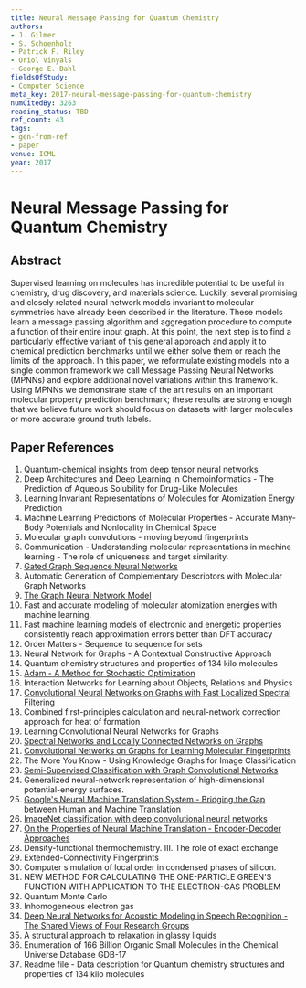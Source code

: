 ```yaml
---
title: Neural Message Passing for Quantum Chemistry
authors:
- J. Gilmer
- S. Schoenholz
- Patrick F. Riley
- Oriol Vinyals
- George E. Dahl
fieldsOfStudy:
- Computer Science
meta_key: 2017-neural-message-passing-for-quantum-chemistry
numCitedBy: 3263
reading_status: TBD
ref_count: 43
tags:
- gen-from-ref
- paper
venue: ICML
year: 2017
---
```


# Neural Message Passing for Quantum Chemistry

## Abstract

Supervised learning on molecules has incredible potential to be useful in chemistry, drug discovery, and materials science. Luckily, several promising and closely related neural network models invariant to molecular symmetries have already been described in the literature. These models learn a message passing algorithm and aggregation procedure to compute a function of their entire input graph. At this point, the next step is to find a particularly effective variant of this general approach and apply it to chemical prediction benchmarks until we either solve them or reach the limits of the approach. In this paper, we reformulate existing models into a single common framework we call Message Passing Neural Networks (MPNNs) and explore additional novel variations within this framework. Using MPNNs we demonstrate state of the art results on an important molecular property prediction benchmark; these results are strong enough that we believe future work should focus on datasets with larger molecules or more accurate ground truth labels.

## Paper References

1. Quantum-chemical insights from deep tensor neural networks
2. Deep Architectures and Deep Learning in Chemoinformatics - The Prediction of Aqueous Solubility for Drug-Like Molecules
3. Learning Invariant Representations of Molecules for Atomization Energy Prediction
4. Machine Learning Predictions of Molecular Properties - Accurate Many-Body Potentials and Nonlocality in Chemical Space
5. Molecular graph convolutions - moving beyond fingerprints
6. Communication - Understanding molecular representations in machine learning - The role of uniqueness and target similarity.
7. [Gated Graph Sequence Neural Networks](2016-gated-graph-sequence-neural-networks)
8. Automatic Generation of Complementary Descriptors with Molecular Graph Networks
9. [The Graph Neural Network Model](2009-the-graph-neural-network-model)
10. Fast and accurate modeling of molecular atomization energies with machine learning.
11. Fast machine learning models of electronic and energetic properties consistently reach approximation errors better than DFT accuracy
12. Order Matters - Sequence to sequence for sets
13. Neural Network for Graphs - A Contextual Constructive Approach
14. Quantum chemistry structures and properties of 134 kilo molecules
15. [Adam - A Method for Stochastic Optimization](2015-adam-a-method-for-stochastic-optimization)
16. Interaction Networks for Learning about Objects, Relations and Physics
17. [Convolutional Neural Networks on Graphs with Fast Localized Spectral Filtering](2016-convolutional-neural-networks-on-graphs-with-fast-localized-spectral-filtering)
18. Combined first-principles calculation and neural-network correction approach for heat of formation
19. Learning Convolutional Neural Networks for Graphs
20. [Spectral Networks and Locally Connected Networks on Graphs](2014-spectral-networks-and-locally-connected-networks-on-graphs)
21. [Convolutional Networks on Graphs for Learning Molecular Fingerprints](2015-convolutional-networks-on-graphs-for-learning-molecular-fingerprints)
22. The More You Know - Using Knowledge Graphs for Image Classification
23. [Semi-Supervised Classification with Graph Convolutional Networks](2017-semi-supervised-classification-with-graph-convolutional-networks)
24. Generalized neural-network representation of high-dimensional potential-energy surfaces.
25. [Google's Neural Machine Translation System - Bridging the Gap between Human and Machine Translation](2016-google-s-neural-machine-translation-system-bridging-the-gap-between-human-and-machine-translation)
26. [ImageNet classification with deep convolutional neural networks](2012-imagenet-classification-with-deep-convolutional-neural-networks)
27. [On the Properties of Neural Machine Translation - Encoder-Decoder Approaches](2014-on-the-properties-of-neural-machine-translation-encoder-decoder-approaches)
28. Density-functional thermochemistry. III. The role of exact exchange
29. Extended-Connectivity Fingerprints
30. Computer simulation of local order in condensed phases of silicon.
31. NEW METHOD FOR CALCULATING THE ONE-PARTICLE GREEN'S FUNCTION WITH APPLICATION TO THE ELECTRON-GAS PROBLEM
32. Quantum Monte Carlo
33. Inhomogeneous electron gas
34. [Deep Neural Networks for Acoustic Modeling in Speech Recognition - The Shared Views of Four Research Groups](2012-deep-neural-networks-for-acoustic-modeling-in-speech-recognition-the-shared-views-of-four-research-groups)
35. A structural approach to relaxation in glassy liquids
36. Enumeration of 166 Billion Organic Small Molecules in the Chemical Universe Database GDB-17
37. Readme file - Data description for Quantum chemistry structures and properties of 134 kilo molecules
